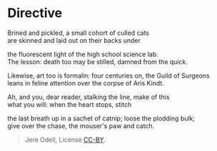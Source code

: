 # Directive

Brined and pickled, a small cohort of culled cats  
are skinned and laid out on their backs under

the fluorescent light of the high school science lab.  
The lesson: death too may be stilled, damned from the quick.

Likewise, art too is formalin: four centuries on, the Guild of Surgeons  
leans in feline attention over the corpse of Aris Kindt.

Ah, and you, dear reader, stalking the line, make of this  
what you will: when the heart stops, stitch

the last breath up in a sachet of catnip; loose the plodding bulk;  
give over the chase, the mouser's paw and catch.


>Jere Odell, License [CC-BY](https://creativecommons.org/licenses/by/4.0/).